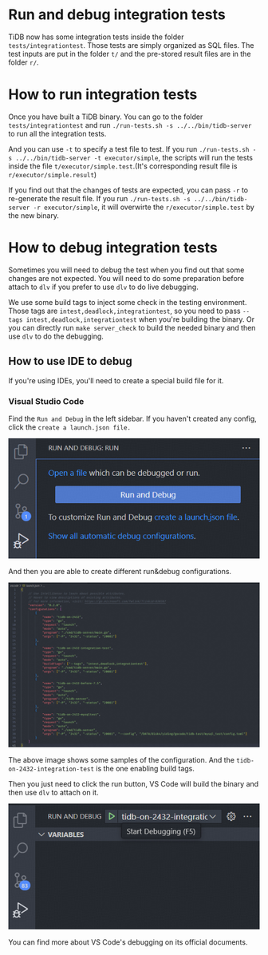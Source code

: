 # Run and debug integration tests

TiDB now has some integration tests inside the folder `tests/integrationtest`. Those tests are simply organized as SQL files. The test inputs are put in the folder `t/` and the pre-stored result files are in the folder `r/`.

# How to run integration tests

Once you have built a TiDB binary. You can go to the folder `tests/integrationtest` and run `./run-tests.sh -s ../../bin/tidb-server` to run all the integration tests.

And you can use `-t` to specify a test file to test. If you run `./run-tests.sh -s ../../bin/tidb-server -t executor/simple`, the scripts will run the tests inside the file `t/executor/simple.test`.(It's corresponding result file is `r/executor/simple.result`)

If you find out that the changes of tests are expected, you can pass `-r` to re-generate the result file. If you run `./run-tests.sh -s ../../bin/tidb-server -r executor/simple`, it will overwirte the `r/executor/simple.test` by the new binary.

# How to debug integration tests

Sometimes you will need to debug the test when you find out that some changes are not expected. You will need to do some preparation before attach to `dlv` if you prefer to use `dlv` to do live debugging.

We use some build tags to inject some check in the testing environment. Those tags are `intest,deadlock,integrationtest`, so you need to pass `--tags intest,deadlock,integrationtest` when you're building the binary. Or you can directly run `make server_check` to build the needed binary and then use `dlv` to do the debugging.

## How to use IDE to debug

If you're using IDEs, you'll need to create a special build file for it.

### Visual Studio Code

Find the `Run and Debug` in the left sidebar. If you haven't created any config, click the `create a launch.json file.`

![VS Code create debug file](../img/vscode-go-to-edit.png)

And then you are able to create different run&debug configurations.

![VS Code config sample](../img/vscode-debug-config.png)

The above image shows some samples of the configuration. And the `tidb-on-2432-integration-test` is the one enabling build tags.

Then you just need to click the run button, VS Code will build the binary and then use `dlv` to attach on it.

![VS Code begin debugging](../img/vscode-debug-binary.png)

You can find more about VS Code's debugging on its official documents.